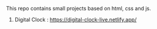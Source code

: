 This repo contains small projects based on html, css and js.
1. Digital Clock    :      https://digital-clock-live.netlify.app/

